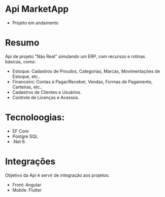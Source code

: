 # Api MarketApp

- Projeto em andamento

# Resumo
Api de projeto "Não Real" simulando um ERP, com recursos e rotinas básicas, como:
- Estoque: Cadastros de Proudos, Categorias, Marcas, Movimentações de Estoque, etc..
- Financeiro: Contas à Pagar/Receber, Vendas, Formas de Pagamento, Carteiras, etc..
- Cadastros de Clientes e Usuários.
- Controle de Licenças e Acessos.

# Tecnoloogias:
- EF Core
- Postgre SQL
- .Net 6

# Integrações
Objetivo da Api é servir de integração aos projetos: 
- Front: Angular
- Mobile: Flutter
